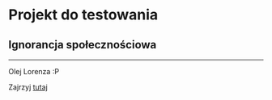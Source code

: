 # Projekt do testowania

## Ignorancja społecznościowa

----------------------

Olej Lorenza :P

Zajrzyj [tutaj](http//wrolkizausmiech.pl)